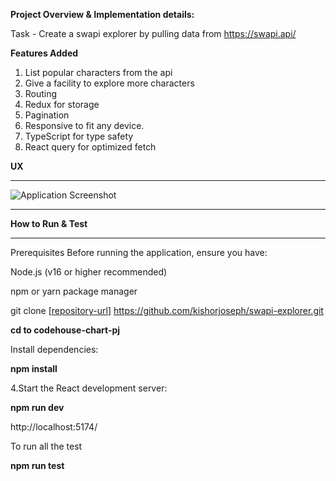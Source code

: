
**Project Overview & Implementation details:**

Task - Create a swapi explorer by pulling data from https://swapi.api/

**Features Added**

1) List popular characters from the api
2) Give a facility to explore more characters
3) Routing
4) Redux for storage
5) Pagination
6) Responsive to fit any device.
7) TypeScript for type safety
8) React query for optimized fetch



**UX**
****************

![Application Screenshot](public/assets/explorer.png "Swappi explorer")

****************************************************************************************



**How to Run & Test**
*******************

Prerequisites Before running the application, ensure you have:

Node.js (v16 or higher recommended)

npm or yarn package manager

git clone [[repository-url](https://github.com/kishorjoseph/swapi-explorer.git)] https://github.com/kishorjoseph/swapi-explorer.git

**cd to codehouse-chart-pj**

Install dependencies: 

**npm install**

4.Start the React development server:

**npm run dev**

http://localhost:5174/

To run all the test 

**npm run test**
